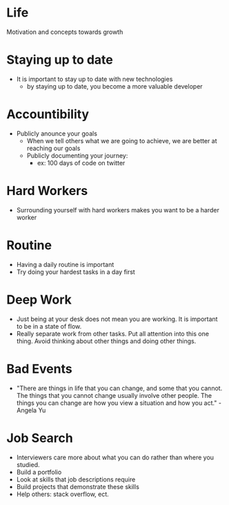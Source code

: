 # Life

Motivation and concepts towards growth

# Staying up to date

- It is important to stay up to date with new technologies
  - by staying up to date, you become a more valuable developer

# Accountibility

- Publicly anounce your goals
  - When we tell others what we are going to achieve, we are better at reaching our goals
  - Publicly documenting your journey:
    - ex: 100 days of code on twitter

# Hard Workers

- Surrounding yourself with hard workers makes you want to be a harder worker

# Routine

- Having a daily routine is important
- Try doing your hardest tasks in a day first

# Deep Work

- Just being at your desk does not mean you are working. It is important to be in a state of flow.
- Really separate work from other tasks. Put all attention into this one thing. Avoid thinking about other things and doing other things.

# Bad Events

- "There are things in life that you can change, and some that you cannot. The things that you cannot change usually involve other people. The things you can change are how you view a situation and how you act." -Angela Yu

# Job Search

- Interviewers care more about what you can do rather than where you studied.
- Build a portfolio
- Look at skills that job descriptions require
- Build projects that demonstrate these skills
- Help others: stack overflow, ect.
